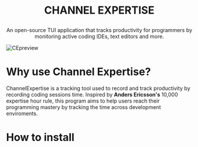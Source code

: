 # <p align="center">CHANNEL EXPERTISE</p>
<p align="center">An open-source TUI application that tracks productivity for programmers by monitoring active coding IDEs, text editors and more.</p>

![CEpreview](https://i.imgur.com/X2fWHTM.png)

# Why use Channel Expertise?
ChannelExpertise is a tracking tool used to record and track productivity by recording coding sessions time.
Inspired by **Anders Ericsson's** 10,000 expertise hour rule, this program aims to help users reach their programming mastery by tracking the time across development enviroments.

# How to install











